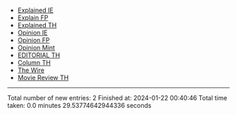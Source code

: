 - [Explained IE](markdown_files/Explained_IE.md)
- [Explain FP](markdown_files/Explain_FP.md)
- [Explained TH](markdown_files/Explained_TH.md)
- [Opinion IE](markdown_files/Opinion_IE.md)
- [Opinion FP](markdown_files/Opinion_FP.md)
- [Opinion Mint](markdown_files/Opinion_Mint.md)
- [EDITORIAL TH](markdown_files/EDITORIAL_TH.md)
- [Column TH](markdown_files/Column_TH.md)
- [The Wire](markdown_files/The_Wire.md)
- [Movie Review TH](markdown_files/Movie_Review_TH.md)



 ************************************************* 
Total number of new entries: 2
Finished at: 2024-01-22 00:40:46
Total time taken: 0.0 minutes 29.53774642944336 seconds
